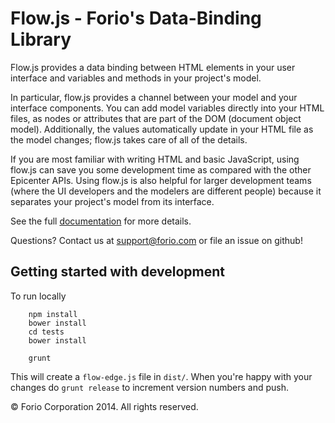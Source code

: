 # Flow.js - Forio's Data-Binding Library

Flow.js provides a data binding between HTML elements in your user interface and variables and methods in your project's model.

In particular, flow.js provides a channel between your model and your interface components. You can add model variables directly into your HTML files, as nodes or attributes that are part of the DOM (document object model). Additionally, the values automatically update in your HTML file as the model changes; flow.js takes care of all of the details.

If you are most familiar with writing HTML and basic JavaScript, using flow.js can save you some development time as compared with the other Epicenter APIs. Using flow.js is also helpful for larger development teams (where the UI developers and the modelers are different people) because it separates your project's model from its interface.

See the full [documentation](https://forio.com/epicenter/docs/public/data_binding_flow_js/) for more details.

Questions?  Contact us at support@forio.com or file an issue on github!

## Getting started with development

To run locally
```
    npm install
    bower install
    cd tests
    bower install

    grunt
```
This will create a ```flow-edge.js``` file in ```dist/```. When you're happy with your changes do ```grunt release``` to increment version numbers and push.

&copy; Forio Corporation 2014.  All rights reserved.
